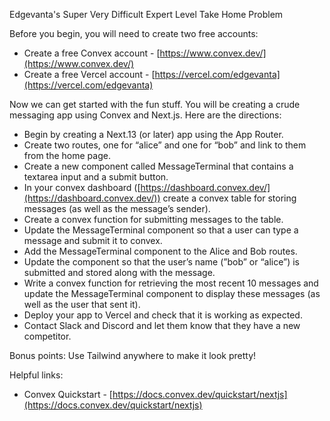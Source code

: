 Edgevanta's Super Very Difficult Expert Level Take Home Problem

Before you begin, you will need to create two free accounts:  
- Create a free Convex account - [https://www.convex.dev/](https://www.convex.dev/)  
- Create a free Vercel account - [https://vercel.com/edgevanta](https://vercel.com/edgevanta)

Now we can get started with the fun stuff. You will be creating a crude messaging app using Convex and Next.js. Here are the directions:

- Begin by creating a Next.13 (or later) app using the App Router.  
- Create two routes, one for “alice” and one for “bob” and link to them from the home page.  
- Create a new component called MessageTerminal that contains a textarea input and a submit button.  
- In your convex dashboard ([https://dashboard.convex.dev/](https://dashboard.convex.dev/)) create a convex table for storing messages (as well as the message’s sender).  
- Create a convex function for submitting messages to the table.  
- Update the MessageTerminal component so that a user can type a message and submit it to convex.  
- Add the MessageTerminal component to the Alice and Bob routes.  
- Update the component so that the user’s name (”bob” or “alice”) is submitted and stored along with the message.  
- Write a convex function for retrieving the most recent 10 messages and update the MessageTerminal component to display these messages (as well as the user that sent it).  
- Deploy your app to Vercel and check that it is working as expected.  
- Contact Slack and Discord and let them know that they have a new competitor.

Bonus points: Use Tailwind anywhere to make it look pretty!

Helpful links:  
- Convex Quickstart - [https://docs.convex.dev/quickstart/nextjs](https://docs.convex.dev/quickstart/nextjs)